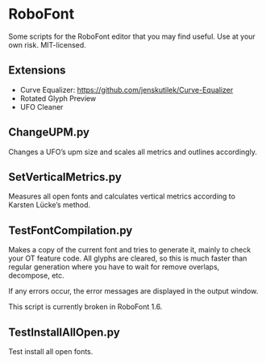 RoboFont
========

Some scripts for the RoboFont editor that you may find useful. Use at your own risk. MIT-licensed.

Extensions
---------------

* Curve Equalizer: https://github.com/jenskutilek/Curve-Equalizer
* Rotated Glyph Preview
* UFO Cleaner

ChangeUPM.py
------------

Changes a UFO’s upm size and scales all metrics and outlines accordingly.

SetVerticalMetrics.py
---------------------

Measures all open fonts and calculates vertical metrics according to Karsten Lücke’s method.

TestFontCompilation.py
---------------------

Makes a copy of the current font and tries to generate it, mainly to check your OT feature code.
All glyphs are cleared, so this is much faster than regular generation where you have to
wait for remove overlaps, decompose, etc.

If any errors occur, the error messages are displayed in the output window.

This script is currently broken in RoboFont 1.6.

TestInstallAllOpen.py
---------------------

Test install all open fonts.

